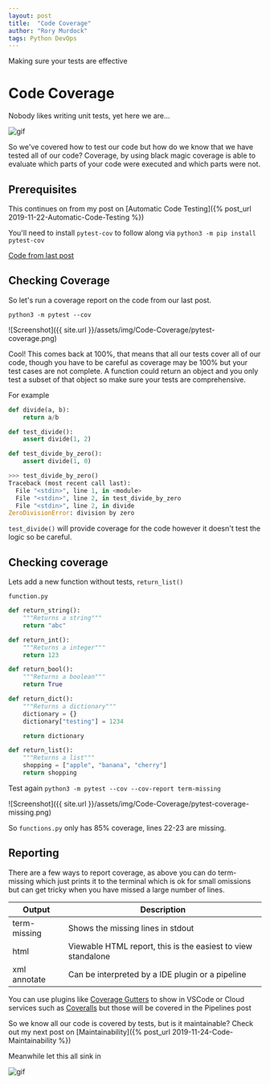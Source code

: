 ```yaml
---
layout: post
title:  "Code Coverage"
author: "Rory Murdock"
tags: Python DevOps
---
```


Making sure your tests are effective

# Code Coverage

Nobody likes writing unit tests, yet here we are...

![gif](https://media.giphy.com/media/3o7bu5kN3xCjquOG6k/giphy.gif)

So we've covered how to test our code but how do we know that we have tested all of our code? Coverage, by using black magic coverage is able to evaluate which parts of your code were executed and which parts were not.

## Prerequisites

This continues on from my post on [Automatic Code Testing]({% post_url 2019-11-22-Automatic-Code-Testing %})

You'll need to install `pytest-cov` to follow along via `python3 -m pip install pytest-cov`

[Code from last post](https://gist.github.com/rorymurdock/f8c1ace6e35684261823530e19510478)

## Checking Coverage

So let's run a coverage report on the code from our last post.

`python3 -m pytest --cov`

![Screenshot]({{ site.url }}/assets/img/Code-Coverage/pytest-coverage.png)

Cool! This comes back at 100%, that means that all our tests cover all of our code, though you have to be careful as coverage may be 100% but your test cases are not complete. A function could return an object and you only test a subset of that object so make sure your tests are comprehensive.

For example

```python
def divide(a, b):
    return a/b

def test_divide():
    assert divide(1, 2)

def test_divide_by_zero():
    assert divide(1, 0)
```

```python
>>> test_divide_by_zero()
Traceback (most recent call last):
  File "<stdin>", line 1, in <module>
  File "<stdin>", line 2, in test_divide_by_zero
  File "<stdin>", line 2, in divide
ZeroDivisionError: division by zero
```

`test_divide()` will provide coverage for the code however it doesn't test the logic so be careful.

## Checking coverage

Lets add a new function without tests, `return_list()`

`function.py`

```python
def return_string():
    """Returns a string"""
    return "abc"

def return_int():
    """Returns a integer"""
    return 123

def return_bool():
    """Returns a boolean"""
    return True

def return_dict():
    """Returns a dictionary"""
    dictionary = {}
    dictionary["testing"] = 1234

    return dictionary

def return_list():
    """Returns a list"""
    shopping = ["apple", "banana", "cherry"]
    return shopping
```

Test again `python3 -m pytest --cov --cov-report term-missing`

![Screenshot]({{ site.url }}/assets/img/Code-Coverage/pytest-coverage-missing.png)

So `functions.py` only has 85% coverage, lines 22-23 are missing.

## Reporting

There are a few ways to report coverage, as above you can do term-missing which just prints it to the terminal which is ok for small omissions but can get tricky when you have missed a large number of lines.

| Output       | Description                                                  |
|--------------|--------------------------------------------------------------|
| term-missing | Shows the missing lines in stdout                            |
| html         | Viewable HTML report, this is the easiest to view standalone |
| xml annotate | Can be interpreted by a IDE plugin or a pipeline            |

You can use plugins like [Coverage Gutters](https://marketplace.visualstudio.com/items?itemName=ryanluker.vscode-coverage-gutters) to show in VSCode or Cloud services such as [Coveralls](https://coveralls.io) but those will be covered in the Pipelines post

So we know all our code is covered by tests, but is it maintainable? Check out my next post on [Maintainability]({% post_url 2019-11-24-Code-Maintainability %})

Meanwhile let this all sink in

![gif](https://media.giphy.com/media/xTiTnvrRpyGmHowuoo/giphy.gif)
